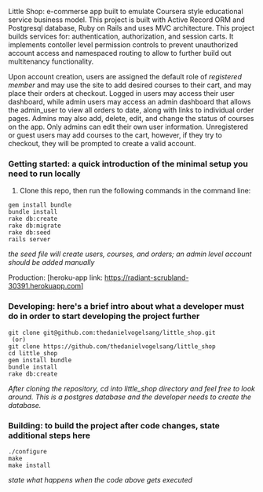 Little Shop: e-commerse app built to emulate Coursera style educational service business model. This project is built with Active Record ORM and Postgresql database, Ruby on Rails and uses MVC architecture. This project builds services for: authentication, authorization, and session carts. It implements contoller level permission controls to prevent unauthorized account access and namespaced routing to allow to further build out multitenancy functionality.

Upon account creation, users are assigned the default role of _registered member_ and may use the site to add desired courses to their cart, and may place their orders at checkout. Logged in users may access their user dashboard, while admin users may access an admin dashboard that allows the admin_user to view all orders to date, along with links to individual order pages. Admins may also add, delete, edit, and change the status of courses on the app. Only admins can edit their own user information. Unregistered or guest users may add courses to the cart, however, if they try to checkout, they will be prompted to create a valid account. 

### Getting started: a quick introduction of the minimal setup you need to run locally
1. Clone this repo, then run the following commands in the command line: 

```shell
gem install bundle
bundle install
rake db:create
rake db:migrate
rake db:seed 
rails server
```
_the seed file will create users, courses, and orders; an admin level account should be added manually_

Production: [heroku-app link: https://radiant-scrubland-30391.herokuapp.com]

### Developing: here's a brief intro about what a developer must do in order to start developing the project further

```shell
git clone git@github.com:thedanielvogelsang/little_shop.git
 (or)
git clone https://github.com/thedanielvogelsang/little_shop
cd little_shop
gem install bundle
bundle install
rake db:create
```

_After cloning the repository, cd into little_shop directory and feel free to look around. This is a postgres database and the developer needs to create the database._

### Building: to build the project after code changes, state additional steps here

```shell
./configure
make
make install
```
_state what happens when the code above gets executed_
